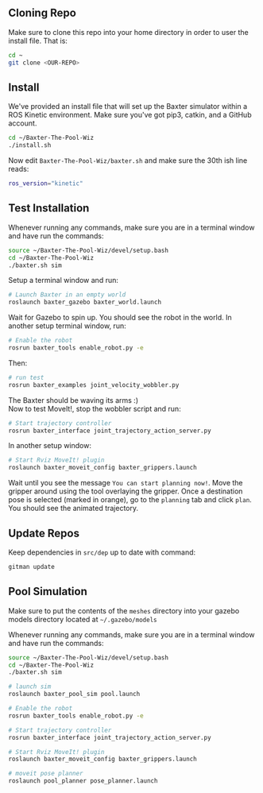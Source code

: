 ## Cloning Repo

Make sure to clone this repo into your home directory in order to user the install file. That is:

``` bash
cd ~
git clone <OUR-REPO>
```

## Install

We've provided an install file that will set up the Baxter simulator within a ROS Kinetic environment. Make sure you've got pip3, catkin, and a GitHub account.

``` bash
cd ~/Baxter-The-Pool-Wiz
./install.sh
```

Now edit `Baxter-The-Pool-Wiz/baxter.sh` and make sure the 30th ish line reads:

``` bash
ros_version="kinetic"
```

## Test Installation

Whenever running any commands, make sure you are in a terminal window and have run the commands:

``` bash
source ~/Baxter-The-Pool-Wiz/devel/setup.bash
cd ~/Baxter-The-Pool-Wiz
./baxter.sh sim
```

Setup a terminal window and run:

``` bash
# Launch Baxter in an empty world
roslaunch baxter_gazebo baxter_world.launch
```

Wait for Gazebo to spin up. You should see the robot in the world. In another setup terminal window, run:

``` bash
# Enable the robot
rosrun baxter_tools enable_robot.py -e      
```

Then:

``` bash
# run test
rosrun baxter_examples joint_velocity_wobbler.py  
```

The Baxter should be waving its arms :)  
Now to test MoveIt!, stop the wobbler script and run:

``` bash
# Start trajectory controller
rosrun baxter_interface joint_trajectory_action_server.py
```

In another setup window:

``` bash
# Start Rviz MoveIt! plugin
roslaunch baxter_moveit_config baxter_grippers.launch

```

Wait until you see the message `You can start planning now!`. Move the gripper around using the tool overlaying the gripper. Once a destination pose is selected (marked in orange), go to the `planning` tab and click `plan`. You should see the animated trajectory.

## Update Repos

Keep dependencies in `src/dep` up to date with command:

```bash
gitman update
```

## Pool Simulation

Make sure to put the contents of the `meshes` directory into your gazebo models directory located at `~/.gazebo/models`

Whenever running any commands, make sure you are in a terminal window and have run the commands:

``` bash
source ~/Baxter-The-Pool-Wiz/devel/setup.bash
cd ~/Baxter-The-Pool-Wiz
./baxter.sh sim
```

``` bash
# launch sim
roslaunch baxter_pool_sim pool.launch   

# Enable the robot
rosrun baxter_tools enable_robot.py -e 

# Start trajectory controller
rosrun baxter_interface joint_trajectory_action_server.py   

# Start Rviz MoveIt! plugin
roslaunch baxter_moveit_config baxter_grippers.launch

# moveit pose planner
roslaunch pool_planner pose_planner.launch
```
